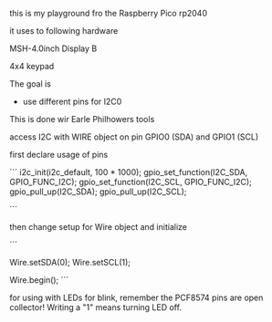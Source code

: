 this is my playground fro the Raspberry Pico rp2040

it uses to following hardware

MSH-4.0inch Display B

4x4 keypad

The goal is
- use different pins for I2C0

This is done wir Earle Philhowers tools

access I2C with WIRE object on pin GPIO0 (SDA) and GPIO1 (SCL)

first declare usage of pins

´´´
  i2c_init(i2c_default, 100 * 1000);
  gpio_set_function(I2C_SDA, GPIO_FUNC_I2C);
  gpio_set_function(I2C_SCL, GPIO_FUNC_I2C);
  gpio_pull_up(I2C_SDA);
  gpio_pull_up(I2C_SCL);

´´´

then change setup for Wire object and initialize

´´´

  Wire.setSDA(0);
  Wire.setSCL(1);

  Wire.begin();
´´´

for using with LEDs for blink, remember the PCF8574 pins are open collector! Writing a "1" means turning LED off.
